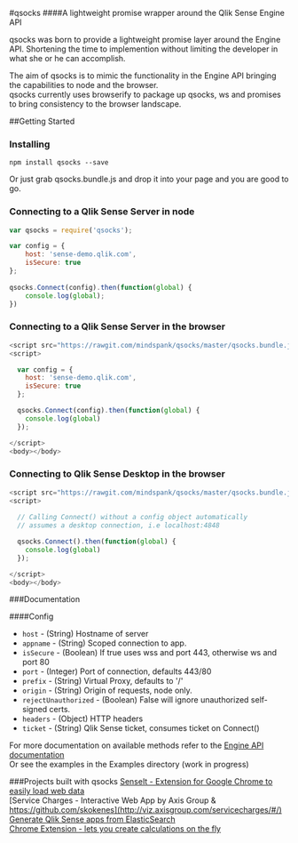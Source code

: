 #qsocks 
####A lightweight promise wrapper around the Qlik Sense Engine API  



qsocks was born to provide a lightweight promise layer around the Engine API. Shortening the time to implemention without limiting the developer in what she or he can accomplish.

The aim of qsocks is to mimic the functionality in the Engine API bringing the capabilities to node and the browser.   
qsocks currently uses browserify to package up qsocks, ws and promises to bring consistency to the browser landscape.

##Getting Started

### Installing
```
npm install qsocks --save
```
Or just grab qsocks.bundle.js and drop it into your page and you are good to go.

### Connecting to a Qlik Sense Server in node

```js
var qsocks = require('qsocks');

var config = {
    host: 'sense-demo.qlik.com',
    isSecure: true
};
    
qsocks.Connect(config).then(function(global) {
    console.log(global);
})
```

### Connecting to a Qlik Sense Server in the browser

```js
<script src="https://rawgit.com/mindspank/qsocks/master/qsocks.bundle.js"></script>
<script>

  var config = {
    host: 'sense-demo.qlik.com',
    isSecure: true
  };

  qsocks.Connect(config).then(function(global) {
    console.log(global)
  });

</script>
<body></body>
```

### Connecting to Qlik Sense Desktop in the browser

```js
<script src="https://rawgit.com/mindspank/qsocks/master/qsocks.bundle.js"></script>
<script>
  
  // Calling Connect() without a config object automatically 
  // assumes a desktop connection, i.e localhost:4848

  qsocks.Connect().then(function(global) {
    console.log(global)
  });

</script>
<body></body>
```

###Documentation

####Config  
* `host` - (String) Hostname of server
* `appname` - (String) Scoped connection to app.
* `isSecure` - (Boolean) If true uses wss and port 443, otherwise ws and port 80
* `port` - (Integer) Port of connection, defaults 443/80
* `prefix` - (String) Virtual Proxy, defaults to '/'
* `origin` - (String) Origin of requests, node only.
* `rejectUnauthorized` - (Boolean) False will ignore unauthorized self-signed certs.
* `headers` - (Object) HTTP headers
* `ticket` - (String) Qlik Sense ticket, consumes ticket on Connect()

For more documentation on available methods refer to the [Engine API documentation](https://help.qlik.com/sense/en-us/developer/index.html#../Subsystems/EngineAPI/Content/introducing-engine-API.htm%3FTocPath%3DQlik%2520Engine%2520API%7C_____0)  
Or see the examples in the Examples directory (work in progress)


###Projects built with qsocks
[SenseIt - Extension for Google Chrome to easily load web data](https://github.com/mindspank/SenseIt)  
[Service Charges - Interactive Web App by Axis Group & https://github.com/skokenes](http://viz.axisgroup.com/servicecharges/#/)  
[Generate Qlik Sense apps from ElasticSearch](https://github.com/pouc/qlik-elastic)  
[Chrome Extension - lets you create calculations on the fly](https://github.com/countnazgul/qlik-sense-chrome-devtools-extension)
